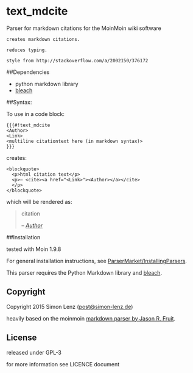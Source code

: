 # text_mdcite
Parser for markdown citations for the MoinMoin wiki software

    creates markdown citations. 

    reduces typing.

    style from http://stackoverflow.com/a/2002150/376172

##Dependencies
 * python markdown library
 * [bleach](https://github.com/mozilla/bleach)

##Syntax:

To use in a code block:
    
    {{{#!text_mdcite
    <Author>
    <Link>
    <multiline citationtext here (in markdown syntax)>
    }}}

creates:

    <blockquote>
      <p>html citation text</p>
      <p>– <cite><a href="<Link>"><Author></a></cite>
      </p>
    </blockquote>

which will be rendered as:

>citation
>   
> – <cite>[Author](link)</cite>

##Installation

tested with Moin 1.9.8

For general installation instructions, see [ParserMarket/InstallingParsers](https://moinmo.in/ParserMarket/InstallingParsers). 

This parser requires the Python Markdown library and [bleach](https://github.com/mozilla/bleach).

## Copyright
Copyright 2015 Simon Lenz (post@simon-lenz.de)

heavily based on the moinmoin [markdown parser by Jason R. Fruit](https://moinmo.in/ParserMarket/Markdown).
 
## License
released under GPL-3

for more information see LICENCE document
